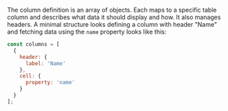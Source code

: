 The column definition is an array of objects. Each maps to a specific table column and describes what data it should display and how. It also manages headers. A minimal structure looks defining a column with header "Name" and fetching data using the `name` property looks like this:

```javascript
const columns = [
  {
    header: {
      label: 'Name'
    },
    cell: {
      property: 'name'
    }
  }
];
```
